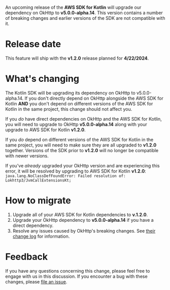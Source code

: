 An upcoming release of the **AWS SDK for Kotlin** will upgrade our dependency on OkHttp to **v5.0.0-alpha.14**. This version contains a number of breaking changes and earlier versions of the SDK are not compatible with it.

# Release date

This feature will ship with the **v1.2.0** release planned for **4/22/2024**.

# What's changing

The Kotlin SDK will be upgrading its dependency on OkHttp to v5.0.0-alpha.14. If you don't directly depend on OkHttp alongside the AWS SDK for Kotlin 
**AND** you don't depend on different versions of the AWS SDK for Kotlin in the same project, this change should not affect you.

If you _do_ have direct dependencies on OkHttp and the AWS SDK for Kotlin, you will need to upgrade to OkHttp **v5.0.0-alpha.14** along with your upgrade to AWS SDK for Kotlin **v1.2.0**.

If you _do_ depend on different versions of the AWS SDK for Kotlin in the same project, you will need to make sure they are all upgraded to **v1.2.0** together. Versions of the SDK prior to **v1.2.0** will no longer be compatible with newer versions.

If you've _already_ upgraded your OkHttp version and are experiencing this error, it will be resolved by upgrading to AWS SDK for Kotlin **v1.2.0**:  `java.lang.NoClassDefFoundError: Failed resolution of: Lokhttp3/JvmCallExtensionsKt;`

# How to migrate

1. Upgrade all of your AWS SDK for Kotlin dependencies to **v.1.2.0**.
2. Upgrade your OkHttp dependency to **v5.0.0-alpha.14** if you have a direct dependency.
3. Resolve any issues caused by OkHttp's breaking changes. See [their change log](https://square.github.io/okhttp/changelogs/changelog/) for information.

# Feedback

If you have any questions concerning this change, please feel free to engage with us in this discussion. If you encounter a bug with these changes, please [file an issue](https://github.com/awslabs/aws-sdk-kotlin/issues/new/choose).
